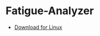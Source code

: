 # Fatigue-Analyzer
* [Download for Linux](https://github.com/ChaminduWeerasinghe/Fatigue-Analyzer/raw/Linux/dist/Fatigue-Analyzer-Linux.zip)
